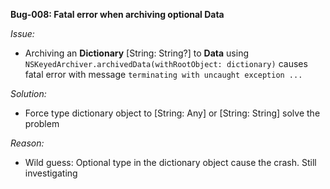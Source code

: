 **Bug-008: Fatal error when archiving optional Data**

_Issue:_
- Archiving an **Dictionary** [String: String?] to **Data** using `NSKeyedArchiver.archivedData(withRootObject: dictionary)` causes fatal error with message `terminating with uncaught exception ...`

_Solution:_
- Force type dictionary object to [String: Any] or [String: String] solve the problem

_Reason:_
- Wild guess: Optional type in the dictionary object cause the crash. Still investigating 
